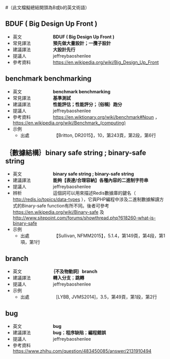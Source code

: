 #（此文檔擬總結開頭為B或b的英文術語）

## BDUF ( Big Design Up Front )

* 英文　　　　　　　**BDUF ( Big Design Up Front )**
* 常見譯法　　　　　**預先做大量設計；一攬子設計**
* 建議譯法　　　　　**大設計先行**
* 提議人　　　　　　jeffreybaoshenlee
* 參考資料　　　　　https://en.wikipedia.org/wiki/Big_Design_Up_Front

## benchmark benchmarking

* 英文　　　　　　　**benchmark benchmarking**
* 常見譯法　　　　　**基準測試**
* 建議譯法　　　　　**性能評估；性能評分；｛俗稱｝跑分**
* 提議人　　　　　　jeffreybaoshenlee
* 參考資料　　　　　https://en.wiktionary.org/wiki/benchmark#Noun ， https://en.wikipedia.org/wiki/Benchmark_(computing)
* 示例
  * 出處　　　　　　【Britton, DR2015】，10，第243頁，第2段，第6行

## ｛數據結構｝binary safe string ; binary-safe string

* 英文　　　　　　　**binary safe string ; binary-safe string**
* 建議譯法　　　　　**能夠【表達/合理容納】各種內容的二進制字符串**
* 提議人　　　　　　jeffreybaoshenlee
* 辨析　　　　　　　這個詞可以用來描述Redis數據庫的鍵名（ http://redis.io/topics/data-types ），它與PHP編程中涉及二進制數據解讀方式的Binary-safe function有所不同。後者可參考 https://en.wikipedia.org/wiki/Binary-safe 及 http://www.sitepoint.com/forums/showthread.php?618260-what-is-binary-safe
* 示例
  * 出處　　　　　　【Sullivan, NFMM2015】，5.1.4，第149頁，第4段，第1項，第1行

## branch

* 英文　　　　　　　**｛不及物動詞｝branch**
* 建議譯法　　　　　**轉入分支**；**跳轉**
* 提議人　　　　　　jeffreybaoshenlee
* 示例
  * 出處　　　　　　[LYBB, JVMS2014]，3.5，第49頁，第1段，第2行

## bug

* 英文　　　　　　　**bug**
* 建議譯法　　　　　**bug**；**程序缺陷**；**編程錯誤**
* 提議人　　　　　　jeffreybaoshenlee
* 參考資料　　　　　https://www.zhihu.com/question/483450085/answer/2131910494
